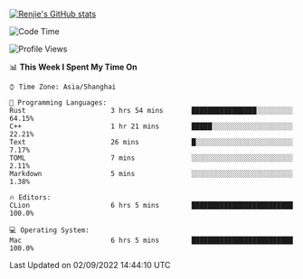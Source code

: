 [![Renjie's GitHub stats](https://github-readme-stats.vercel.app/api?username=liurenjie1024&show_icons=true&theme=chartreuse-dark)](https://github.com/anuraghazra/github-readme-stats)

<!--START_SECTION:waka-->
![Code Time](http://img.shields.io/badge/Code%20Time-136%20hrs%2057%20mins-blue)

![Profile Views](http://img.shields.io/badge/Profile%20Views-17-blue)

📊 **This Week I Spent My Time On** 

```text
⌚︎ Time Zone: Asia/Shanghai

💬 Programming Languages: 
Rust                     3 hrs 54 mins       ████████████████░░░░░░░░░   64.15% 
C++                      1 hr 21 mins        █████░░░░░░░░░░░░░░░░░░░░   22.21% 
Text                     26 mins             █░░░░░░░░░░░░░░░░░░░░░░░░   7.17% 
TOML                     7 mins              ░░░░░░░░░░░░░░░░░░░░░░░░░   2.11% 
Markdown                 5 mins              ░░░░░░░░░░░░░░░░░░░░░░░░░   1.38%

🔥 Editors: 
CLion                    6 hrs 5 mins        █████████████████████████   100.0%

💻 Operating System: 
Mac                      6 hrs 5 mins        █████████████████████████   100.0%

```


 Last Updated on 02/09/2022 14:44:10 UTC
<!--END_SECTION:waka-->

